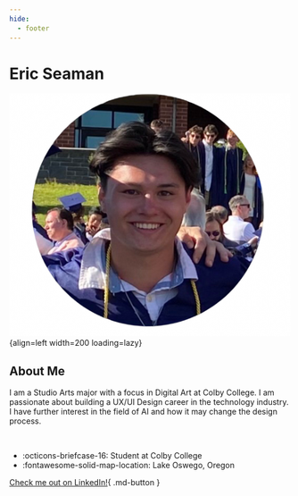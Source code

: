 ```yaml
---
hide:
  - footer
---
```


# Eric Seaman

![Hello](images/me.JPG){align=left width=200 loading=lazy}

## About Me

I am a Studio Arts major with a focus in Digital Art at Colby College. I am passionate about building a UX/UI Design career in the technology industry. I have further interest in the field of AI and how it may change the design process.

<br clear="left"/>

<div class="grid cards" markdown>

  - :octicons-briefcase-16: Student at Colby College
  - :fontawesome-solid-map-location: Lake Oswego, Oregon

</div>

[Check me out on LinkedIn!](https://www.linkedin.com/in/eric-seaman-pdx){ .md-button }

